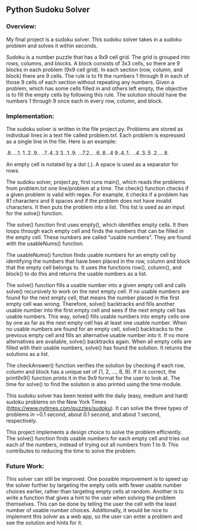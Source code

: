 ## Python Sudoku Solver

### Overview:

My final project is a sudoku solver. This sudoku solver takes in a sudoku problem and solves it within seconds.

Sudoku is a number puzzle that has a 9x9 cell grid. The grid is grouped into rows, columns, and blocks. A block consists of 3x3 cells, so there are 9 blocks in each problem (9x9 cell grid). In each section (row, column, and block) there are 9 cells. The rule is to fit the numbers 1 through 9 in each of those 9 cells of each section without repeating any numbers. Given a problem, which has some cells filled in and others left empty, the objective is to fill the empty cells by following this rule. The solution should have the numbers 1 through 9 once each in every row, column, and block.

### Implementation:

The sudoku solver is written in the file project.py. Problems are stored as individual lines in a text file called problem.txt. Each problem is expressed as a single line in the file. Here is an example:

.8.....1. 1..2..9.. ..7..4..3 3...1..9. ...7.2... .6..8...4 9..4..1.. ..4..3..5 .2.....8.

An empty cell is notated by a dot (.). A space is used as a separator for rows.

The sudoku solver, project.py, first runs main(), which reads the problems from problem.txt one line/problem at a time. The check() function checks if a given problem is valid with regex. For example, it checks if a problem has 81 characters and 8 spaces and if the problem does not have invalid characters. It then puts the problem into a list. This list is used as an input for the solve() function.

The solve() function first uses empty(), which identifies empty cells. It then loops through each empty cell and finds the numbers that can be filled in the empty cell. These numbers are called “usable numbers”. They are found with the usableNums() function.

The usableNums() function finds usable numbers for an empty cell by identifying the numbers that have been placed in the row, column and block that the empty cell belongs to. It uses the functions row(), column(), and block() to do this and returns the usable numbers as a list.

The solve() function fills a usable number into a given empty cell and calls solve() recursively to work on the next empty cell. If no usable numbers are found for the next empty cell, that means the number placed in the first empty cell was wrong. Therefore, solve() backtracks and fills another usable number into the first empty cell and sees if the next empty cell has usable numbers. This way, solve() fills usable numbers into empty cells one by one as far as the next empty cell has at least one usable number. When no usable numbers are found for an empty cell, solve() backtracks to the previous empty cell and fills an alternative usable number into it. If no more alternatives are available, solve() backtracks again. When all empty cells are filled with their usable numbers, solve() has found the solution. It returns the solutions as a list.

The checkAnswer() function verifies the solution by checking if each row, column and block has a unique set of {1, 2, …, 8, 9}. If it is correct, the print9x9() function prints it in the 9x9 format for the user to look at. The time for solve() to find the solution is also printed using the time module.

This sudoku solver has been tested with the daily (easy, medium and hard) sudoku problems on the New York Times (https://www.nytimes.com/puzzles/sudoku). It can solve the three types of problems in ~0.1 second, about 0.1 second, and about 1 second, respectively.

This project implements a design choice to solve the problem efficiently. The solve() function finds usable numbers for each empty cell and tries out each of the numbers, instead of trying out all numbers from 1 to 9. This contributes to reducing the time to solve the problem.

### Future Work:

This solver can still be improved. One possible improvement is to speed up the solver further by targeting the empty cells with fewer usable number choices earlier, rather than targeting empty cells at random. Another is to write a function that gives a hint to the user when solving the problem themselves. This can be done by telling the user the cell with the least number of usable number choices. Additionally, it would be nice to implement this solver as a web app, so the user can enter a problem and see the solution and hints for it.


